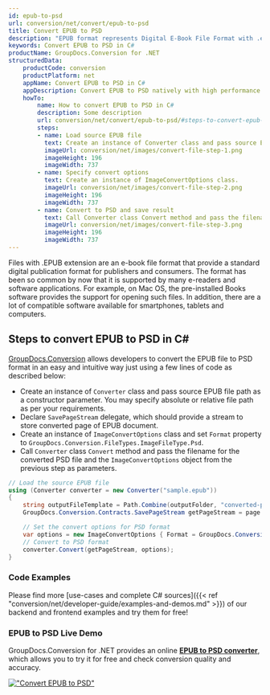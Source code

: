 ```yaml
---
id: epub-to-psd
url: conversion/net/convert/epub-to-psd
title: Convert EPUB to PSD
description: "EPUB format represents Digital E-Book File Format with .epub extension. Learn how to convert EPUB to PSD file programmatically in C# language using GroupDocs.Conversion for .NET library."
keywords: Convert EPUB to PSD in C#
productName: GroupDocs.Conversion for .NET
structuredData:
    productCode: conversion
    productPlatform: net
    appName: Convert EPUB to PSD in C#
    appDescription: Convert EPUB to PSD natively with high performance using C# language and server side GroupDocs.Conversion for .NET APIs, without the use of any software like Microsoft or Open Office.
    howTo:
        name: How to convert EPUB to PSD in C# 
        description: Some description
        url: conversion/net/convert/epub-to-psd/#steps-to-convert-epub-to-psd-in-c
        steps:
        - name: Load source EPUB file 
          text: Create an instance of Converter class and pass source EPUB file path as a constructor parameter. You may specify absolute or relative file path as per your requirements. 
          imageUrl: conversion/net/images/convert-file-step-1.png
          imageHeight: 196
          imageWidth: 737
        - name: Specify convert options 
          text: Create an instance of ImageConvertOptions class.
          imageUrl: conversion/net/images/convert-file-step-2.png
          imageHeight: 196
          imageWidth: 737
        - name: Convert to PSD and save result 
          text: Call Converter class Convert method and pass the filename for the converted HTML file and the ImageConvertOptions object from the previous step as parameters.
          imageUrl: conversion/net/images/convert-file-step-3.png
          imageHeight: 196
          imageWidth: 737
---
```


Files with .EPUB extension are an e-book file format that provide a standard digital publication format for publishers and consumers. The format has been so common by now that it is supported by many e-readers and software applications. For example, on Mac OS, the pre-installed Books software provides the support for opening such files. In addition, there are a lot of compatible software available for smartphones, tablets and computers.

## Steps to convert EPUB to PSD in C#

[GroupDocs.Conversion](https://products.groupdocs.com/conversion/net) allows developers to convert the EPUB file to PSD format in an easy and intuitive way just using a few lines of code as described below:

* Create an instance of `Converter` class and pass source EPUB file path as a constructor parameter. You may specify absolute or relative file path as per your requirements. 
* Declare `SavePageStream` delegate, which should provide a stream to store converted page of EPUB document.
* Create an instance of `ImageConvertOptions` class and set `Format` property to `GroupDocs.Conversion.FileTypes.ImageFileType.Psd`.
* Call `Converter` class `Convert` method and pass the filename for the converted PSD file and the `ImageConvertOptions` object from the previous step as parameters.

```csharp
// Load the source EPUB file
using (Converter converter = new Converter("sample.epub"))
{
    string outputFileTemplate = Path.Combine(outputFolder, "converted-page-{0}.psd");
    GroupDocs.Conversion.Contracts.SavePageStream getPageStream = page => new FileStream(string.Format(outputFileTemplate, page), FileMode.Create);

    // Set the convert options for PSD format
    var options = new ImageConvertOptions { Format = GroupDocs.Conversion.FileTypes.ImageFileType.Psd };   
    // Convert to PSD format
    converter.Convert(getPageStream, options);
}
```

### Code Examples

Please find more [use-cases and complete C# sources]({{< ref "conversion/net/developer-guide/examples-and-demos.md" >}}) of our backend and frontend examples and try them for free!

### EPUB to PSD Live Demo

GroupDocs.Conversion for .NET provides an online [**EPUB to PSD converter**](https://products.groupdocs.app/conversion/epub-to-psd), which allows you to try it for free and check conversion quality and accuracy.

[!["Convert EPUB to PSD"](conversion/net/images/convert-to-psd/convert-epub-to-psd.png)](https://products.groupdocs.app/conversion/epub-to-psd)